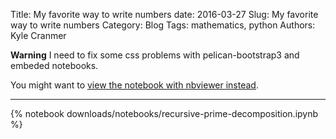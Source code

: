 Title:  My favorite way to write numbers
date: 2016-03-27
Slug: My favorite way to write numbers
Category: Blog
Tags:  mathematics, python
Authors: Kyle Cranmer


**Warning** I need to fix some css problems with pelican-bootstrap3 and embeded notebooks. 

You might want to [view the notebook with nbviewer instead](http://nbviewer.jupyter.org/github/cranmer/play/blob/master/misc/recursive%20prime%20decomposition.ipynb). 



----

{% notebook downloads/notebooks/recursive-prime-decomposition.ipynb %}


